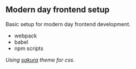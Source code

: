 ## Modern day frontend setup

Basic setup for modern day frontend development.

- webpack
- babel
- npm scripts

*Using [sakura](https://github.com/oxalorg/sakura) theme for css.*
